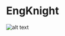 # EngKnight
 ![alt text]([http://url/to/img.png](https://images.unsplash.com/photo-1608848461950-0fe51dfc41cb?auto=format&fit=crop&q=80&w=1000&ixlib=rb-4.0.3&ixid=M3wxMjA3fDB8MHxleHBsb3JlLWZlZWR8Mnx8fGVufDB8fHx8fA%3D%3D)https://images.unsplash.com/photo-1608848461950-0fe51dfc41cb?auto=format&fit=crop&q=80&w=1000&ixlib=rb-4.0.3&ixid=M3wxMjA3fDB8MHxleHBsb3JlLWZlZWR8Mnx8fGVufDB8fHx8fA%3D%3D](https://static01.nyt.com/images/2021/09/14/science/07CAT-STRIPES/07CAT-STRIPES-superJumbo.jpg)https://static01.nyt.com/images/2021/09/14/science/07CAT-STRIPES/07CAT-STRIPES-superJumbo.jpg)
